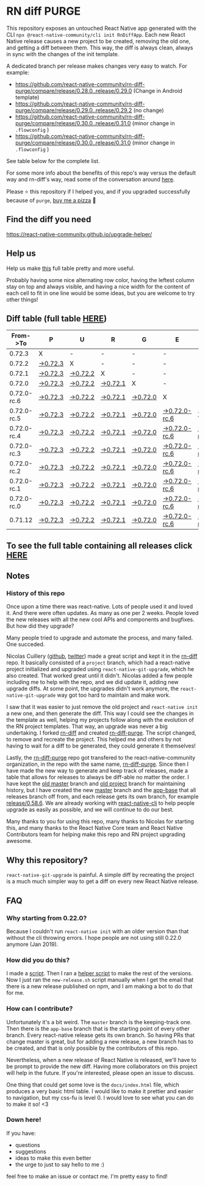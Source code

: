 # RN diff PURGE

This repository exposes an untouched React Native app generated with the CLI
`npx @react-native-community/cli init RnDiffApp`. Each new React Native release causes a new project to be created, removing the old one, and getting a diff between them. This way, the diff is always clean, always in sync with the changes of the init template.

A dedicated branch per release makes changes very easy
to watch. For example:

* https://github.com/react-native-community/rn-diff-purge/compare/release/0.28.0..release/0.29.0
(Change in Android template)
* https://github.com/react-native-community/rn-diff-purge/compare/release/0.29.0..release/0.29.2
(no change)
* https://github.com/react-native-community/rn-diff-purge/compare/release/0.30.0..release/0.31.0
(minor change in `.flowconfig` )
* https://github.com/react-native-community/rn-diff-purge/compare/release/0.30.0..release/0.31.0
(minor change in `.flowconfig` )

See table below for the complete list.

For some more info about the benefits of this repo's way versus the default way and rn-diff's way, read some of the conversation around [here](https://github.com/react-native-community/discussions-and-proposals/issues/68#issuecomment-452227478).

Please :star: this repository if I helped you, and if you upgraded successfully because of `purge`, [buy me a pizza](https://www.buymeacoffee.com/pvinis) :pizza:

## Find the diff you need
https://react-native-community.github.io/upgrade-helper/

## Help us
Help us make [this](https://react-native-community.github.io/rn-diff-purge) full table pretty and more useful.

Probably having some nice alternating row color, having the leftest column stay on top and always visible, and having a nice width for the content of each cell to fit in one line would be some ideas, but you are welcome to try other things!

## Diff table (full table [HERE](https://react-native-community.github.io/rn-diff-purge/))

| From->To    | P                                                                                                               | U                                                                                                               | R                                                                                                               | G                                                                                                               | E                                                                                                                         |                                                                                                                           | T                                                                                                                         | I                                                                                                                         | M                                                                                                                         | E                                                                                                                         | !                                                                                                                     | ! |
| ----------- | --------------------------------------------------------------------------------------------------------------- | --------------------------------------------------------------------------------------------------------------- | --------------------------------------------------------------------------------------------------------------- | --------------------------------------------------------------------------------------------------------------- | ------------------------------------------------------------------------------------------------------------------------- | ------------------------------------------------------------------------------------------------------------------------- | ------------------------------------------------------------------------------------------------------------------------- | ------------------------------------------------------------------------------------------------------------------------- | ------------------------------------------------------------------------------------------------------------------------- | ------------------------------------------------------------------------------------------------------------------------- | --------------------------------------------------------------------------------------------------------------------- | - |
| 0.72.3      | X                                                                                                               | -                                                                                                               | -                                                                                                               | -                                                                                                               | -                                                                                                                         | -                                                                                                                         | -                                                                                                                         | -                                                                                                                         | -                                                                                                                         | -                                                                                                                         | -                                                                                                                     | - |
| 0.72.2      | [->0.72.3](https://github.com/react-native-community/rn-diff-purge/compare/release/0.72.2..release/0.72.3)      | X                                                                                                               | -                                                                                                               | -                                                                                                               | -                                                                                                                         | -                                                                                                                         | -                                                                                                                         | -                                                                                                                         | -                                                                                                                         | -                                                                                                                         | -                                                                                                                     | - |
| 0.72.1      | [->0.72.3](https://github.com/react-native-community/rn-diff-purge/compare/release/0.72.1..release/0.72.3)      | [->0.72.2](https://github.com/react-native-community/rn-diff-purge/compare/release/0.72.1..release/0.72.2)      | X                                                                                                               | -                                                                                                               | -                                                                                                                         | -                                                                                                                         | -                                                                                                                         | -                                                                                                                         | -                                                                                                                         | -                                                                                                                         | -                                                                                                                     | - |
| 0.72.0      | [->0.72.3](https://github.com/react-native-community/rn-diff-purge/compare/release/0.72.0..release/0.72.3)      | [->0.72.2](https://github.com/react-native-community/rn-diff-purge/compare/release/0.72.0..release/0.72.2)      | [->0.72.1](https://github.com/react-native-community/rn-diff-purge/compare/release/0.72.0..release/0.72.1)      | X                                                                                                               | -                                                                                                                         | -                                                                                                                         | -                                                                                                                         | -                                                                                                                         | -                                                                                                                         | -                                                                                                                         | -                                                                                                                     | - |
| 0.72.0-rc.6 | [->0.72.3](https://github.com/react-native-community/rn-diff-purge/compare/release/0.72.0-rc.6..release/0.72.3) | [->0.72.2](https://github.com/react-native-community/rn-diff-purge/compare/release/0.72.0-rc.6..release/0.72.2) | [->0.72.1](https://github.com/react-native-community/rn-diff-purge/compare/release/0.72.0-rc.6..release/0.72.1) | [->0.72.0](https://github.com/react-native-community/rn-diff-purge/compare/release/0.72.0-rc.6..release/0.72.0) | X                                                                                                                         | -                                                                                                                         | -                                                                                                                         | -                                                                                                                         | -                                                                                                                         | -                                                                                                                         | -                                                                                                                     | - |
| 0.72.0-rc.5 | [->0.72.3](https://github.com/react-native-community/rn-diff-purge/compare/release/0.72.0-rc.5..release/0.72.3) | [->0.72.2](https://github.com/react-native-community/rn-diff-purge/compare/release/0.72.0-rc.5..release/0.72.2) | [->0.72.1](https://github.com/react-native-community/rn-diff-purge/compare/release/0.72.0-rc.5..release/0.72.1) | [->0.72.0](https://github.com/react-native-community/rn-diff-purge/compare/release/0.72.0-rc.5..release/0.72.0) | [->0.72.0-rc.6](https://github.com/react-native-community/rn-diff-purge/compare/release/0.72.0-rc.5..release/0.72.0-rc.6) | X                                                                                                                         | -                                                                                                                         | -                                                                                                                         | -                                                                                                                         | -                                                                                                                         | -                                                                                                                     | - |
| 0.72.0-rc.4 | [->0.72.3](https://github.com/react-native-community/rn-diff-purge/compare/release/0.72.0-rc.4..release/0.72.3) | [->0.72.2](https://github.com/react-native-community/rn-diff-purge/compare/release/0.72.0-rc.4..release/0.72.2) | [->0.72.1](https://github.com/react-native-community/rn-diff-purge/compare/release/0.72.0-rc.4..release/0.72.1) | [->0.72.0](https://github.com/react-native-community/rn-diff-purge/compare/release/0.72.0-rc.4..release/0.72.0) | [->0.72.0-rc.6](https://github.com/react-native-community/rn-diff-purge/compare/release/0.72.0-rc.4..release/0.72.0-rc.6) | [->0.72.0-rc.5](https://github.com/react-native-community/rn-diff-purge/compare/release/0.72.0-rc.4..release/0.72.0-rc.5) | X                                                                                                                         | -                                                                                                                         | -                                                                                                                         | -                                                                                                                         | -                                                                                                                     | - |
| 0.72.0-rc.3 | [->0.72.3](https://github.com/react-native-community/rn-diff-purge/compare/release/0.72.0-rc.3..release/0.72.3) | [->0.72.2](https://github.com/react-native-community/rn-diff-purge/compare/release/0.72.0-rc.3..release/0.72.2) | [->0.72.1](https://github.com/react-native-community/rn-diff-purge/compare/release/0.72.0-rc.3..release/0.72.1) | [->0.72.0](https://github.com/react-native-community/rn-diff-purge/compare/release/0.72.0-rc.3..release/0.72.0) | [->0.72.0-rc.6](https://github.com/react-native-community/rn-diff-purge/compare/release/0.72.0-rc.3..release/0.72.0-rc.6) | [->0.72.0-rc.5](https://github.com/react-native-community/rn-diff-purge/compare/release/0.72.0-rc.3..release/0.72.0-rc.5) | [->0.72.0-rc.4](https://github.com/react-native-community/rn-diff-purge/compare/release/0.72.0-rc.3..release/0.72.0-rc.4) | X                                                                                                                         | -                                                                                                                         | -                                                                                                                         | -                                                                                                                     | - |
| 0.72.0-rc.2 | [->0.72.3](https://github.com/react-native-community/rn-diff-purge/compare/release/0.72.0-rc.2..release/0.72.3) | [->0.72.2](https://github.com/react-native-community/rn-diff-purge/compare/release/0.72.0-rc.2..release/0.72.2) | [->0.72.1](https://github.com/react-native-community/rn-diff-purge/compare/release/0.72.0-rc.2..release/0.72.1) | [->0.72.0](https://github.com/react-native-community/rn-diff-purge/compare/release/0.72.0-rc.2..release/0.72.0) | [->0.72.0-rc.6](https://github.com/react-native-community/rn-diff-purge/compare/release/0.72.0-rc.2..release/0.72.0-rc.6) | [->0.72.0-rc.5](https://github.com/react-native-community/rn-diff-purge/compare/release/0.72.0-rc.2..release/0.72.0-rc.5) | [->0.72.0-rc.4](https://github.com/react-native-community/rn-diff-purge/compare/release/0.72.0-rc.2..release/0.72.0-rc.4) | [->0.72.0-rc.3](https://github.com/react-native-community/rn-diff-purge/compare/release/0.72.0-rc.2..release/0.72.0-rc.3) | X                                                                                                                         | -                                                                                                                         | -                                                                                                                     | - |
| 0.72.0-rc.1 | [->0.72.3](https://github.com/react-native-community/rn-diff-purge/compare/release/0.72.0-rc.1..release/0.72.3) | [->0.72.2](https://github.com/react-native-community/rn-diff-purge/compare/release/0.72.0-rc.1..release/0.72.2) | [->0.72.1](https://github.com/react-native-community/rn-diff-purge/compare/release/0.72.0-rc.1..release/0.72.1) | [->0.72.0](https://github.com/react-native-community/rn-diff-purge/compare/release/0.72.0-rc.1..release/0.72.0) | [->0.72.0-rc.6](https://github.com/react-native-community/rn-diff-purge/compare/release/0.72.0-rc.1..release/0.72.0-rc.6) | [->0.72.0-rc.5](https://github.com/react-native-community/rn-diff-purge/compare/release/0.72.0-rc.1..release/0.72.0-rc.5) | [->0.72.0-rc.4](https://github.com/react-native-community/rn-diff-purge/compare/release/0.72.0-rc.1..release/0.72.0-rc.4) | [->0.72.0-rc.3](https://github.com/react-native-community/rn-diff-purge/compare/release/0.72.0-rc.1..release/0.72.0-rc.3) | [->0.72.0-rc.2](https://github.com/react-native-community/rn-diff-purge/compare/release/0.72.0-rc.1..release/0.72.0-rc.2) | X                                                                                                                         | -                                                                                                                     | - |
| 0.72.0-rc.0 | [->0.72.3](https://github.com/react-native-community/rn-diff-purge/compare/release/0.72.0-rc.0..release/0.72.3) | [->0.72.2](https://github.com/react-native-community/rn-diff-purge/compare/release/0.72.0-rc.0..release/0.72.2) | [->0.72.1](https://github.com/react-native-community/rn-diff-purge/compare/release/0.72.0-rc.0..release/0.72.1) | [->0.72.0](https://github.com/react-native-community/rn-diff-purge/compare/release/0.72.0-rc.0..release/0.72.0) | [->0.72.0-rc.6](https://github.com/react-native-community/rn-diff-purge/compare/release/0.72.0-rc.0..release/0.72.0-rc.6) | [->0.72.0-rc.5](https://github.com/react-native-community/rn-diff-purge/compare/release/0.72.0-rc.0..release/0.72.0-rc.5) | [->0.72.0-rc.4](https://github.com/react-native-community/rn-diff-purge/compare/release/0.72.0-rc.0..release/0.72.0-rc.4) | [->0.72.0-rc.3](https://github.com/react-native-community/rn-diff-purge/compare/release/0.72.0-rc.0..release/0.72.0-rc.3) | [->0.72.0-rc.2](https://github.com/react-native-community/rn-diff-purge/compare/release/0.72.0-rc.0..release/0.72.0-rc.2) | [->0.72.0-rc.1](https://github.com/react-native-community/rn-diff-purge/compare/release/0.72.0-rc.0..release/0.72.0-rc.1) | X                                                                                                                     | - |
| 0.71.12     | [->0.72.3](https://github.com/react-native-community/rn-diff-purge/compare/release/0.71.12..release/0.72.3)     | [->0.72.2](https://github.com/react-native-community/rn-diff-purge/compare/release/0.71.12..release/0.72.2)     | [->0.72.1](https://github.com/react-native-community/rn-diff-purge/compare/release/0.71.12..release/0.72.1)     | [->0.72.0](https://github.com/react-native-community/rn-diff-purge/compare/release/0.71.12..release/0.72.0)     | [->0.72.0-rc.6](https://github.com/react-native-community/rn-diff-purge/compare/release/0.71.12..release/0.72.0-rc.6)     | [->0.72.0-rc.5](https://github.com/react-native-community/rn-diff-purge/compare/release/0.71.12..release/0.72.0-rc.5)     | [->0.72.0-rc.4](https://github.com/react-native-community/rn-diff-purge/compare/release/0.71.12..release/0.72.0-rc.4)     | [->0.72.0-rc.3](https://github.com/react-native-community/rn-diff-purge/compare/release/0.71.12..release/0.72.0-rc.3)     | [->0.72.0-rc.2](https://github.com/react-native-community/rn-diff-purge/compare/release/0.71.12..release/0.72.0-rc.2)     | [->0.72.0-rc.1](https://github.com/react-native-community/rn-diff-purge/compare/release/0.71.12..release/0.72.0-rc.1)     | [->0.72.0-rc.0](https://github.com/react-native-community/rn-diff-purge/compare/release/0.71.12..release/0.72.0-rc.0) | X |

## To see the full table containing all releases click [HERE](https://react-native-community.github.io/rn-diff-purge/)

## Notes

### History of this repo

Once upon a time there was react-native. Lots of people used it and loved it. And there were often updates. As many as one per 2 weeks. People loved the new releases with all the new cool APIs and components and bugfixes. But how did they upgrade?

Many people tried to upgrade and automate the process, and many failed. One succeded.

Nicolas Cuillery ([github](https://github.com/ncuillery), [twitter](https://twitter.com/ncuillery)) made a great script and kept it in the [rn-diff](https://github.com/ncuillery/rn-diff) repo. It basically consisted of a `project` branch, which had a react-native project initialized and upgraded using `react-native-git-upgrade`, which he also created. That worked great until it didn't. Nicolas added a few people including me to help with the repo, and we did update it, adding new upgrade diffs. At some point, the upgrades didn't work anymore, the `react-native-git-upgrade` way got too hard to maintain and make work.

I saw that it was easier to just remove the old project and `react-native init` a new one, and then generate the diff. This way I could see the changes in the template as well, helping my projects follow along with the evolution of the RN project templates. That way, an upgrade was never a big undertaking. I forked [rn-diff](https://github.com/ncuillery/rn-diff) and created [rn-diff-purge](https://github.com/react-native-community/rn-diff-purge). The script changed, to remove and recreate the project. This helped me and others by not having to wait for a diff to be generated, they could generate it themselves!

Lastly, the [rn-diff-purge](https://github.com/react-native-community/rn-diff-purge) repo got transfered to the react-native-community organization, in the repo with the same name, [rn-diff-purge](https://github.com/react-native-community/rn-diff-purge). Since then I have made the new way to generate and keep track of releases, made a table that allows for releases to always be diff-able no matter the order. I have kept the [old master](https://github.com/react-native-community/rn-diff-purge/tree/old/master) branch and [old project](https://github.com/react-native-community/rn-diff-purge/tree/old/project) branch for maintaining history, but I have created the new [master](https://github.com/react-native-community/rn-diff-purge/tree/master) branch and the [app-base](https://github.com/react-native-community/rn-diff-purge/tree/app-base) that all releases branch off from, and each release gets its own branch, for example [release/0.58.6](https://github.com/react-native-community/rn-diff-purge/tree/release/0.58.6). We are already working with [react-native-cli](https://github.com/react-native-community/react-native-cli) to help people upgrade as easily as possible, and we will continue to do our best.

Many thanks to you for using this repo, many thanks to Nicolas for starting this, and many thanks to the React Native Core team and React Native Contributors team for helping make this repo and RN project upgrading awesome.

## Why this repository?
`react-native-git-upgrade` is painful. A simple diff by recreating the project is a much much simpler way to get a diff on every new React Native release.

## FAQ

### Why starting from 0.22.0?

Because I couldn't run `react-native init` with an older version than that without the cli throwing errors. I hope people are not using still 0.22.0 anymore (Jan 2019).

### How did you do this?

I made a [script](https://github.com/react-native-community/rn-diff-purge/blob/master/new-release.sh). Then I ran a [helper script](https://github.com/react-native-community/rn-diff-purge/blob/master/new-release.sh) to make the rest of the versions.
Now I just ran the `new-release.sh` script manually when I get the email that there is a new release published on npm, and I am making a bot to do that for me.

### How can I contribute?

Unfortunately it's a bit weird. The `master` branch is the keeping-track one. Then there is the `app-base` branch that is the starting point of every other branch. Every react-native release gets its own branch. So having PRs that change master is great, but for adding a new release, a new branch has to be created, and that is only possible by the contributors of this repo.

Nevertheless, when a new release of React Native is released, we'll have to be prompt to provide
the new diff. Having more collaborators on this project will help in the future. If you're interested, please open an issue to discuss.

One thing that could get some love is the `docs/index.html` file, which produces a very basic html table. I would like to make it prettier and easier to navigation, but my css-fu is level 0. I would love to see what you can do to make it so! <3

### Down here!

If you have:
- questions
- suggestions
- ideas to make this even better
- the urge to just to say hello to me :)

feel free to make an issue or contact me. I'm pretty easy to find!
